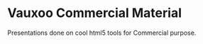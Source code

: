 Vauxoo Commercial Material
==========================

Presentations done on cool html5 tools for Commercial purpose.


